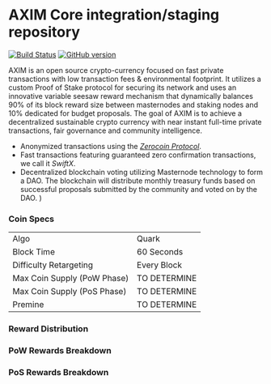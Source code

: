 AXIM Core integration/staging repository
=====================================

[![Build Status](https://travis-ci.org/AXIM-Project/AXIM.svg?branch=master)](https://travis-ci.org/AXIM-Project/AXIM) [![GitHub version](https://badge.fury.io/gh/AXIM-Project%2FAXIM.svg)](https://badge.fury.io/gh/AXIM-Project%2FAXIM)

AXIM is an open source crypto-currency focused on fast private transactions with low transaction fees & environmental footprint.  It utilizes a custom Proof of Stake protocol for securing its network and uses an innovative variable seesaw reward mechanism that dynamically balances 90% of its block reward size between masternodes and staking nodes and 10% dedicated for budget proposals. The goal of AXIM is to achieve a decentralized sustainable crypto currency with near instant full-time private transactions, fair governance and community intelligence.
- Anonymized transactions using the [_Zerocoin Protocol_](http://www.axim.org/zaxim).
- Fast transactions featuring guaranteed zero confirmation transactions, we call it _SwiftX_.
- Decentralized blockchain voting utilizing Masternode technology to form a DAO. The blockchain will distribute monthly treasury funds based on successful proposals submitted by the community and voted on by the DAO.
)

### Coin Specs
<table>
<tr><td>Algo</td><td>Quark</td></tr>
<tr><td>Block Time</td><td>60 Seconds</td></tr>
<tr><td>Difficulty Retargeting</td><td>Every Block</td></tr>
<tr><td>Max Coin Supply (PoW Phase)</td><td>TO DETERMINE</td></tr>
<tr><td>Max Coin Supply (PoS Phase)</td><td>TO DETERMINE</td></tr>
<tr><td>Premine</td><td>TO DETERMINE</td></tr>
</table>

### Reward Distribution


### PoW Rewards Breakdown


### PoS Rewards Breakdown


